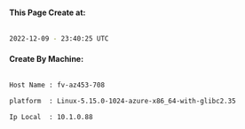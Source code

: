 
   
#### This Page Create at:

```bash

2022-12-09 - 23:40:25 UTC

```

#### Create By Machine:

```bash

Host Name : fv-az453-708

platform  : Linux-5.15.0-1024-azure-x86_64-with-glibc2.35

Ip Local  : 10.1.0.88

```

